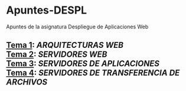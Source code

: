 # Apuntes-DESPL
Apuntes de la asignatura Despliegue de Aplicaciones Web

**[Tema 1](https://github.com/santonio97/Apuntes-DESPL/blob/master/Tema%201.md): _ARQUITECTURAS WEB_**  
**[Tema 2](https://github.com/santonio97/Apuntes-DESPL/blob/master/Tema%202.md): _SERVIDORES WEB_**  
**[Tema 3](https://github.com/santonio97/Apuntes-DESPL/blob/master/Tema%203.md): _SERVIDORES DE APLICACIONES_**  
**[Tema 4](https://github.com/santonio97/Apuntes-DESPL/blob/master/Tema%204.md): _SERVIDORES DE TRANSFERENCIA DE ARCHIVOS_**
--
